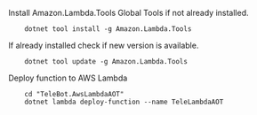 Install Amazon.Lambda.Tools Global Tools if not already installed.
```
    dotnet tool install -g Amazon.Lambda.Tools
```

If already installed check if new version is available.
```
    dotnet tool update -g Amazon.Lambda.Tools
```

Deploy function to AWS Lambda
```
    cd "TeleBot.AwsLambdaAOT"
    dotnet lambda deploy-function --name TeleLambdaAOT
```
